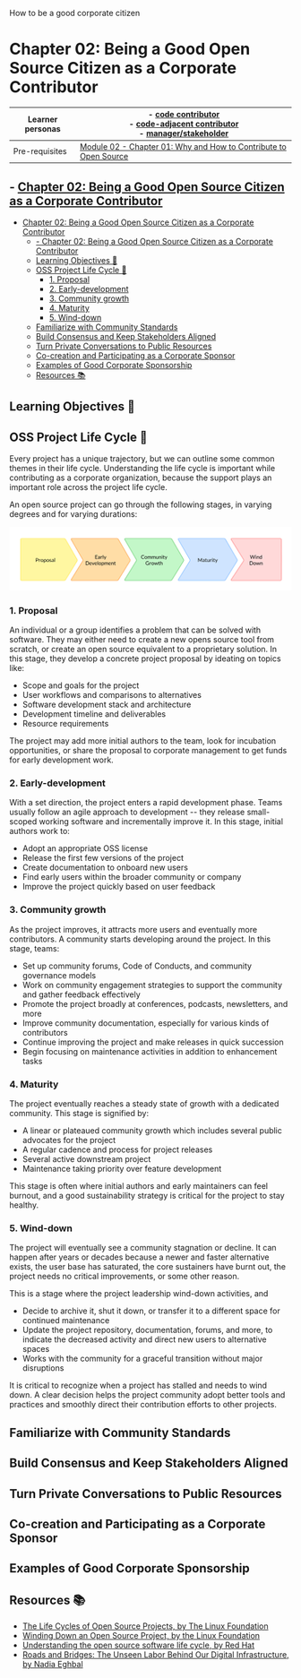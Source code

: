 How to be a good corporate citizen

# Chapter 02: Being a Good Open Source Citizen as a Corporate Contributor

<!-- TODO: Verify chapter links after 2.01 is merged -->

| Learner personas | - [code contributor](../README.md#code-contributor-)<br> - [code-adjacent contributor](../README.md#code-adjacent-contributor-)<br> - [manager/stakeholder](../README.md#managerstakeholder-) |
| ---------------- | --------------------------------------------------------------------------------------------------------------------------------------------------------------------------------------------- |
| Pre-requisites   | [Module 02 - Chapter 01: Why and How to Contribute to Open Source](./01-why-contribute-to-oss.md)                                                                                             |

## - [Chapter 02: Being a Good Open Source Citizen as a Corporate Contributor](#chapter-02-being-a-good-open-source-citizen-as-a-corporate-contributor)

- [Chapter 02: Being a Good Open Source Citizen as a Corporate Contributor](#chapter-02-being-a-good-open-source-citizen-as-a-corporate-contributor)
  - [- Chapter 02: Being a Good Open Source Citizen as a Corporate Contributor](#--chapter-02-being-a-good-open-source-citizen-as-a-corporate-contributor)
  - [Learning Objectives 🧠](#learning-objectives-)
  - [OSS Project Life Cycle 🦋](#oss-project-life-cycle-)
    - [1. Proposal](#1-proposal)
    - [2. Early-development](#2-early-development)
    - [3. Community growth](#3-community-growth)
    - [4. Maturity](#4-maturity)
    - [5. Wind-down](#5-wind-down)
  - [Familiarize with Community Standards](#familiarize-with-community-standards)
  - [Build Consensus and Keep Stakeholders Aligned](#build-consensus-and-keep-stakeholders-aligned)
  - [Turn Private Conversations to Public Resources](#turn-private-conversations-to-public-resources)
  - [Co-creation and Participating as a Corporate Sponsor](#co-creation-and-participating-as-a-corporate-sponsor)
  - [Examples of Good Corporate Sponsorship](#examples-of-good-corporate-sponsorship)
  - [Resources 📚](#resources-)

## Learning Objectives 🧠

<!-- TODO: Populate as new sections are added -->

## OSS Project Life Cycle 🦋

Every project has a unique trajectory, but we can outline some common themes in their life cycle. Understanding the life cycle is important while contributing as a corporate organization, because the support plays an important role across the project life cycle.

An open source project can go through the following stages, in varying degrees and for varying durations:

<img src="images/oss-life-cycle.svg" alt="">

### 1. Proposal

An individual or a group identifies a problem that can be solved with software. They may either need to create a new opens source tool from scratch, or create an open source equivalent to a proprietary solution. In this stage, they develop a concrete project proposal by ideating on topics like:

- Scope and goals for the project
- User workflows and comparisons to alternatives
- Software development stack and architecture
- Development timeline and deliverables
- Resource requirements

The project may add more initial authors to the team, look for incubation opportunities, or share the proposal to corporate management to get funds for early development work.

### 2. Early-development

With a set direction, the project enters a rapid development phase. Teams usually follow an agile approach to development -- they release small-scoped working software and incrementally improve it. In this stage, initial authors work to:

- Adopt an appropriate OSS license
- Release the first few versions of the project
- Create documentation to onboard new users
- Find early users within the broader community or company
- Improve the project quickly based on user feedback

### 3. Community growth

As the project improves, it attracts more users and eventually more contributors. A community starts developing around the project. In this stage, teams:

- Set up community forums, Code of Conducts, and community governance models
- Work on community engagement strategies to support the community and gather feedback effectively
- Promote the project broadly at conferences, podcasts, newsletters, and more
- Improve community documentation, especially for various kinds of contributors
- Continue improving the project and make releases in quick succession
- Begin focusing on maintenance activities in addition to enhancement tasks

### 4. Maturity

The project eventually reaches a steady state of growth with a dedicated community. This stage is signified by:

- A linear or plateaued community growth which includes several public advocates for the project
- A regular cadence and process for project releases
- Several active downstream project
- Maintenance taking priority over feature development

This stage is often where initial authors and early maintainers can feel burnout, and a good sustainability strategy is critical for the project to stay healthy.

### 5. Wind-down

The project will eventually see a community stagnation or decline. It can happen after years or decades because a newer and faster alternative exists, the user base has saturated, the core sustainers have burnt out, the project needs no critical improvements, or some other reason.

This is a stage where the project leadership wind-down activities, and

- Decide to archive it, shut it down, or transfer it to a different space for continued maintenance
- Update the project repository, documentation, forums, and more, to indicate the decreased activity and direct new users to alternative spaces
- Works with the community for a graceful transition without major disruptions

It is critical to recognize when a project has stalled and needs to wind down. A clear decision helps the project community adopt better tools and practices and smoothly direct their contribution efforts to other projects.

## Familiarize with Community Standards

<!-- TODO: https://github.com/Quansight-Labs/czi-oss-training/issues/40 -->

## Build Consensus and Keep Stakeholders Aligned

<!-- TODO: https://github.com/Quansight-Labs/czi-oss-training/issues/37 -->

## Turn Private Conversations to Public Resources

<!-- TODO: https://github.com/Quansight-Labs/czi-oss-training/issues/36 -->

## Co-creation and Participating as a Corporate Sponsor

<!-- TODO: https://github.com/Quansight-Labs/czi-oss-training/issues/17 -->

## Examples of Good Corporate Sponsorship

<!-- TODO: https://github.com/Quansight-Labs/czi-oss-training/issues/42 -->

## Resources 📚

<!-- TODO: Populate as new sections are added -->

- [The Life Cycles of Open Source Projects, by The Linux Foundation](https://lfx.linuxfoundation.org/blog/the-life-cycles-of-open-source-projects/)
- [Winding Down an Open Source Project, by the Linux Foundation](https://www.linuxfoundation.org/resources/open-source-guides/winding-down-an-open-source-project)
- [Understanding the open source software life cycle, by Red Hat](https://www.redhat.com/en/resources/open-source-software-life-cycle-brief)
- [Roads and Bridges: The Unseen Labor Behind Our Digital Infrastructure, by Nadia Eghbal](https://www.fordfoundation.org/work/learning/research-reports/roads-and-bridges-the-unseen-labor-behind-our-digital-infrastructure/)
